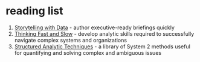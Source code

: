 # reading list
1. [Storytelling with Data](https://www.amazon.com/Storytelling-Data-Visualization-Business-Professionals/dp/1119002257/ref=sr_1_2_sspa?crid=24Z8G4N9CLI64&dib=eyJ2IjoiMSJ9.Oe9vJjsIyjvwg1A157HISmqYlH3eW1stzBQfdVHXoDoeNuIUEAtAzn_qGdhW4GzsGNkv7eZ1pvPIZqBDVRFLFtDXZ73i-by7vGAyOJP8vq_f5kg8PEooJrXa69DCgZ4rPMYGcEFja29pJym3giSkYE4r-7wyiE6ozDNkThzzwRTaBPHl2fLqGMYFndKNhrui18aF4N1bee7VmauMNxfBc0xrdIAH4p5t06ouV4a6fNI.SdBmyz_10NpAFb3LxHwPQwkiArtSm5BzFWNo63yGSek&dib_tag=se&keywords=storytelling+with+data&qid=1725151301&sprefix=storytelling+with+data%2Caps%2C87&sr=8-2-spons&sp_csd=d2lkZ2V0TmFtZT1zcF9hdGY&psc=1) - author executive-ready briefings quickly
2. [Thinking Fast and Slow](https://www.amazon.com/Thinking-Fast-Slow-Daniel-Kahneman/dp/0374533555/ref=sr_1_2?crid=1C1SQIH9WEF98&dib=eyJ2IjoiMSJ9.J9E3G6r9vjT1ToBWoQvd_jo79NsGeWfMZRwA2IF1bWKUY_-jTGd4yJBzpUZz6BiG_DCnevFS7GH5LFQZoCiJLSgXxU32NZvS2bABxHTh5i4m6Emxb_MngyUURuxivlLFSKmyXXV1bVqEPRFR1xLwk7ypmNnMoo-fU5p876yGJ0xfclEIHPPYG50Z00eHWqhBMxPm52H0CzeH3wmsOTlV88pSFTIKwzOhL0uBo-grlcM.85FmTzkADZDDHyUxqdqBSLdCqL5Jy3WNeo6_TQUZNsw&dib_tag=se&keywords=thinking+fast+and+slow&qid=1725151365&sprefix=thinking+fa%2Caps%2C93&sr=8-2) - develop analytic skills required to successfully navigate complex systems and organizations
3. [Structured Analytic Techniques](https://www.amazon.com/Structured-Analytic-Techniques-Intelligence-Analysis/dp/150636893X/ref=sr_1_1?crid=7YDH26TUPTI8&dib=eyJ2IjoiMSJ9.a-_WoUnKtEAS4lxndgT1YLX2ssOktX13rmFvuncVbv_nkGIF1qcxOpYP0cau6v0RLL3mScyS-uB-LZQ8qGtp1LHHJJqGh0Nh-WEPSB4_0XUOP3g3TSwbnxEXo8O6nrCaZZmW8WJeQeY7qoL_aO2KJ4Bf0B6MwCeut2hFR0t55pxA7YPgYUgPr5JRTvoS9_7BrDwvcN9y1ZLkfj_NTFYbvsnOMp6oTAQZiAQxyI913Fw.Omit0cQBWq_pGCCo8qcmKxLvD2cAW9-y5e-Z8ell68M&dib_tag=se&keywords=structured+analytic+techniques+for+intelligence+analysis&qid=1725151520&sprefix=analytic+techni%2Caps%2C90&sr=8-1) - a library of System 2 methods useful for quantifying and solving complex and ambiguous issues 